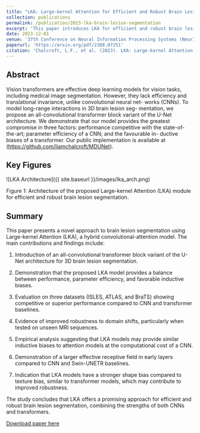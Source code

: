 ```yaml
---
title: "LKA: Large-kernel Attention for Efficient and Robust Brain Lesion Segmentation"
collection: publications
permalink: /publication/2023-lka-brain-lesion-segmentation
excerpt: 'This paper introduces LKA for efficient and robust brain lesion segmentation.'
date: 2023-12-01
venue: '37th Conference on Neural Information Processing Systems (NeurIPS)'
paperurl: 'https://arxiv.org/pdf/2308.07251'
citation: 'Chalcroft, L.F., et al. (2023). LKA: Large-kernel Attention for Efficient and Robust Brain Lesion Segmentation. In <i>37th Conference on Neural Information Processing Systems (NeurIPS)</i>.'
---
```


## Abstract
Vision transformers are effective deep learning models for
vision tasks, including medical image segmentation. However, they lack
efficiency and translational invariance, unlike convolutional neural net-
works (CNNs). To model long-range interactions in 3D brain lesion seg-
mentation, we propose an all-convolutional transformer block variant of
the U-Net architecture. We demonstrate that our model provides the
greatest compromise in three factors: performance competitive with the
state-of-the-art; parameter efficiency of a CNN; and the favourable in-
ductive biases of a transformer. Our public implementation is available
at (https://github.com/liamchalcroft/MDUNet).

## Key Figures
![LKA Architecture]({{ site.baseurl }}/images/lka_arch.png)

Figure 1: Architecture of the proposed Large-kernel Attention (LKA) module for efficient and robust brain lesion segmentation.

## Summary
This paper presents a novel approach to brain lesion segmentation using Large-kernel Attention (LKA), a hybrid convolutional-attention model. The main contributions and findings include:

1. Introduction of an all-convolutional transformer block variant of the U-Net architecture for 3D brain lesion segmentation.

2. Demonstration that the proposed LKA model provides a balance between performance, parameter efficiency, and favorable inductive biases.

3. Evaluation on three datasets (ISLES, ATLAS, and BraTS) showing competitive or superior performance compared to CNN and transformer baselines.

4. Evidence of improved robustness to domain shifts, particularly when tested on unseen MRI sequences.

5. Empirical analysis suggesting that LKA models may provide similar inductive biases to attention models at the computational cost of a CNN.

6. Demonstration of a larger effective receptive field in early layers compared to CNN and Swin-UNETR baselines.

7. Indication that LKA models have a stronger shape bias compared to texture bias, similar to transformer models, which may contribute to improved robustness.

The study concludes that LKA offers a promising approach for efficient and robust brain lesion segmentation, combining the strengths of both CNNs and transformers.

[Download paper here](https://arxiv.org/pdf/2308.07251)

